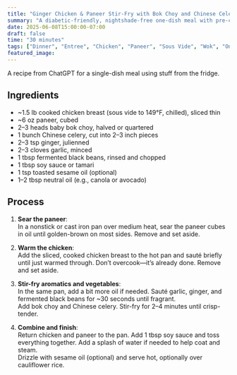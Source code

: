 ```yaml
---
title: "Ginger Chicken & Paneer Stir-Fry with Bok Choy and Chinese Celery"
summary: "A diabetic-friendly, nightshade-free one-dish meal with pre-cooked sous vide chicken, paneer, bok choy, and Chinese celery in a ginger and black bean stir-fry."
date: 2025-06-08T15:00:00-07:00
draft: false
time: "30 minutes"
tags: ["Dinner", "Entree", "Chicken", "Paneer", "Sous Vide", "Wok", "One-Off", "Diabetic Friendly", "No Nightshades", "Low Carb", "Chinese", "Fusion"]
featured_image: 
---
```


A recipe from ChatGPT for a single-dish meal using stuff from the fridge.

## Ingredients

- ~1.5 lb cooked chicken breast (sous vide to 149°F, chilled), sliced thin
- ~6 oz paneer, cubed
- 2–3 heads baby bok choy, halved or quartered
- 1 bunch Chinese celery, cut into 2–3 inch pieces
- 2–3 tsp ginger, julienned
- 2–3 cloves garlic, minced
- 1 tbsp fermented black beans, rinsed and chopped
- 1 tbsp soy sauce or tamari
- 1 tsp toasted sesame oil (optional)
- 1–2 tbsp neutral oil (e.g., canola or avocado)

## Process

1. **Sear the paneer**:  
   In a nonstick or cast iron pan over medium heat, sear the paneer cubes in oil until golden-brown on most sides. Remove and set aside.

2. **Warm the chicken**:  
   Add the sliced, cooked chicken breast to the hot pan and sauté briefly until just warmed through. Don’t overcook—it’s already done. Remove and set aside.

3. **Stir-fry aromatics and vegetables**:  
   In the same pan, add a bit more oil if needed. Sauté garlic, ginger, and fermented black beans for ~30 seconds until fragrant.  
   Add bok choy and Chinese celery. Stir-fry for 2–4 minutes until crisp-tender.

4. **Combine and finish**:  
   Return chicken and paneer to the pan. Add 1 tbsp soy sauce and toss everything together. Add a splash of water if needed to help coat and steam.  
   Drizzle with sesame oil (optional) and serve hot, optionally over cauliflower rice.
